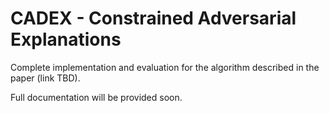 # CADEX - Constrained Adversarial Explanations

Complete implementation and evaluation for the algorithm described in the paper (link TBD).

Full documentation will be provided soon.
